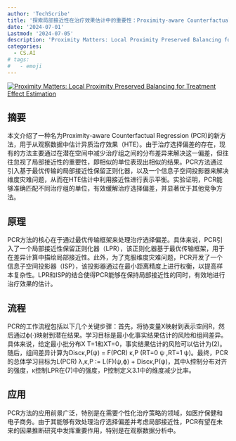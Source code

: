 ```yaml
---
author: 'TechScribe'
title: '探索局部接近性在治疗效果估计中的重要性：Proximity-aware Counterfactual Regression方法的突破'
date: '2024-07-01'
Lastmod: '2024-07-05'
description: 'Proximity Matters: Local Proximity Preserved Balancing for Treatment Effect Estimation'
categories:
  - CS.AI
# tags:
#   - emoji
---
```


[![Proximity Matters: Local Proximity Preserved Balancing for Treatment Effect Estimation](https://arxiv-research-1301205113.cos.ap-guangzhou.myqcloud.com/images/2407.01111v1.pdf_0.jpg)](https://arxiv.org/abs/2407.01111v1)

## 摘要

本文介绍了一种名为Proximity-aware Counterfactual Regression (PCR)的新方法，用于从观察数据中估计异质治疗效果（HTE）。由于治疗选择偏差的存在，现有的方法主要通过在潜在空间中减少治疗组之间的分布差异来解决这一偏差，但往往忽视了局部接近性的重要性，即相似的单位表现出相似的结果。PCR方法通过引入基于最优传输的局部接近性保留正则化器，以及一个信息子空间投影器来解决维度灾难问题，从而在HTE估计中利用接近性进行表示平衡。实验证明，PCR能够准确匹配不同治疗组的单位，有效缓解治疗选择偏差，并显著优于其他竞争方法。<!--more-->

## 原理

PCR方法的核心在于通过最优传输框架来处理治疗选择偏差。具体来说，PCR引入了一个局部接近性保留正则化器（LPR），该正则化器基于最优传输框架，用于在差异计算中描绘局部接近性。此外，为了克服维度灾难问题，PCR开发了一个信息子空间投影器（ISP），该投影器通过在最小距离精度上进行权衡，以提高样本复杂性。LPR和ISP的结合使得PCR能够在保持局部接近性的同时，有效地进行治疗效果的估计。

## 流程

PCR的工作流程包括以下几个关键步骤：首先，将协变量X映射到表示空间R，然后通过ϕ(⋅)映射到潜在结果。学习目标是最小化事实结果估计的风险和组间差异。具体来说，给定最小批分布X T=1和XT=0，事实结果估计的风险可以估计为(2)。随后，组间差异计算为Discκ,P(ψ) = F(PCR) κ,P (RT=0 ψ ,RT=1 ψ)。最终，PCR的总体学习目标为L(PCR) λ,κ,P ∶= L(F)(ψ,ϕ) + Discκ,P(ψ)，其中λ控制分布对齐的强度，κ控制LPR在(7)中的强度，P控制定义3.1中的维度减少比率。

## 应用

PCR方法的应用前景广泛，特别是在需要个性化治疗策略的领域，如医疗保健和电子商务。由于其能够有效处理治疗选择偏差并考虑局部接近性，PCR有望在未来的因果推断研究中发挥重要作用，特别是在观察数据分析中。